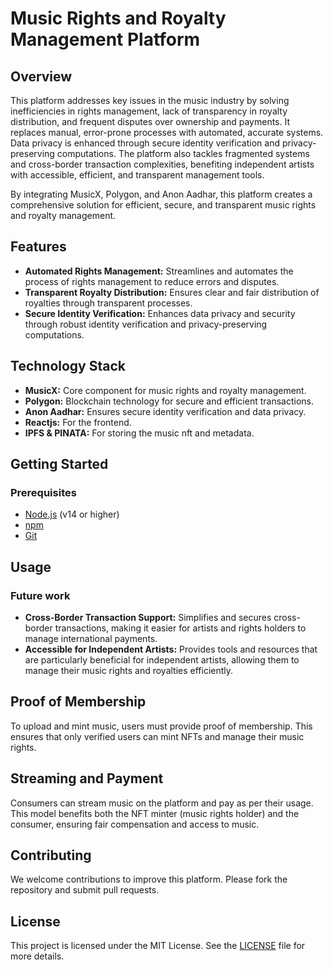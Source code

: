 
# Music Rights and Royalty Management Platform

## Overview
This platform addresses key issues in the music industry by solving inefficiencies in rights management, lack of transparency in royalty distribution, and frequent disputes over ownership and payments. It replaces manual, error-prone processes with automated, accurate systems. Data privacy is enhanced through secure identity verification and privacy-preserving computations. The platform also tackles fragmented systems and cross-border transaction complexities, benefiting independent artists with accessible, efficient, and transparent management tools.

By integrating MusicX, Polygon, and Anon Aadhar, this platform creates a comprehensive solution for efficient, secure, and transparent music rights and royalty management.

## Features
- **Automated Rights Management:** Streamlines and automates the process of rights management to reduce errors and disputes.
- **Transparent Royalty Distribution:** Ensures clear and fair distribution of royalties through transparent processes.
- **Secure Identity Verification:** Enhances data privacy and security through robust identity verification and privacy-preserving computations.


## Technology Stack
- **MusicX:** Core component for music rights and royalty management.
- **Polygon:** Blockchain technology for secure and efficient transactions.
- **Anon Aadhar:** Ensures secure identity verification and data privacy.
- **Reactjs:** For the frontend.
- **IPFS & PINATA:** For storing the music nft and metadata.

## Getting Started

### Prerequisites
- [Node.js](https://nodejs.org/) (v14 or higher)
- [npm](https://www.npmjs.com/)
- [Git](https://git-scm.com/)
 
## Usage


### Future work
- **Cross-Border Transaction Support:** Simplifies and secures cross-border transactions, making it easier for artists and rights holders to manage international payments.
- **Accessible for Independent Artists:** Provides tools and resources that are particularly beneficial for independent artists, allowing them to manage their music rights and royalties efficiently.

## Proof of Membership
To upload and mint music, users must provide proof of membership. This ensures that only verified users can mint NFTs and manage their music rights.

## Streaming and Payment
Consumers can stream music on the platform and pay as per their usage. This model benefits both the NFT minter (music rights holder) and the consumer, ensuring fair compensation and access to music.

## Contributing
We welcome contributions to improve this platform. Please fork the repository and submit pull requests.

## License
This project is licensed under the MIT License. See the [LICENSE](LICENSE) file for more details.

